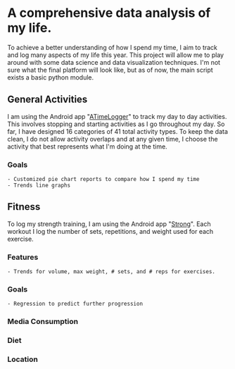 # A comprehensive data analysis of my life.

To achieve a better understanding of how I spend my time, I aim to track and log many aspects of my life this year. This project will allow me to play around with some data science and data visualization techniques. I'm not sure what the final platform will look like, but as of now, the main script exists a basic python module.




## General Activities

I am using the Android app "[ATimeLogger](http://www.atimelogger.com/)" to track my day to day activities. This involves stopping and starting activities as I go throughout my day. So far, I have designed 16 categories of 41 total activity types. To keep the data clean, I do not allow activity overlaps and at any given time, I choose the activity that best represents what I'm doing at the time.

### Goals

    - Customized pie chart reports to compare how I spend my time
    - Trends line graphs




## Fitness

To log my strength training, I am using the Android app "[Strong](http://strongapp.io/)". Each workout I log the number of sets, repetitions, and weight used for each exercise.

### Features

    - Trends for volume, max weight, # sets, and # reps for exercises.

### Goals

    - Regression to predict further progression




### Media Consumption




### Diet




### Location
